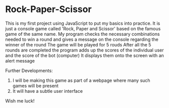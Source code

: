 # Rock-Paper-Scissor

This is my first project using JavaScript to put my basics into practice.
It is just a console game called 'Rock, Paper and Scissor' based on the famous game of the same name.
My program checks the necessary combinations needed to win a round and gives a message on the console regarding the winner of the round
The game will be played for 5 rouds
After all the 5 rounds are completed the program adds up the scores of the individual user and the score of the bot (computer)
It displays them onto the screen with an alert message

Further Developments:
1. I will be making this game as part of a webpage where many such games will be present
2. It will have a subtle user interface 

Wish me luck!
